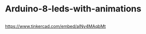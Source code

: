 # Arduino-8-leds-with-animations

<img href="https://user-images.githubusercontent.com/53026536/68063876-71529200-fcf3-11e9-8043-daf2965e4279.png" widht="500px">

https://www.tinkercad.com/embed/aINy4MAqbMt

